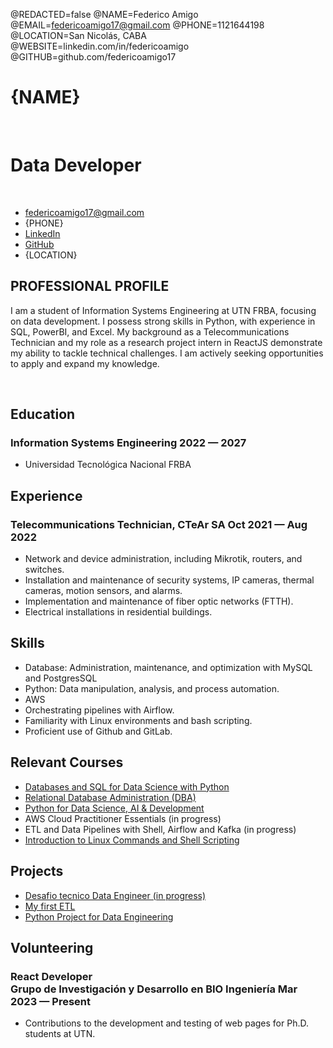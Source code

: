 @REDACTED=false
@NAME=Federico Amigo
@EMAIL=federicoamigo17@gmail.com
@PHONE=1121644198
@LOCATION=San Nicolás, CABA
@WEBSITE=linkedin.com/in/federicoamigo
@GITHUB=github.com/federicoamigo17

# {NAME}

<br>

<h1 class="subtitle" >Data Developer</h1>

<br>

<div class="section headerInfo">

- [federicoamigo17@gmail.com](mailto:federicoamigo17@gmail.com)
- {PHONE}
- [LinkedIn](https://linkedin.com/in/federicoamigo)
- [GitHub](https://github.com/federicoamigo17)
- {LOCATION}
</div>



## PROFESSIONAL PROFILE

I am a student of Information Systems Engineering at UTN FRBA, focusing on data development. I possess
strong skills in Python, with experience in SQL, PowerBI, and Excel. My background as a
Telecommunications Technician and my role as a research project intern in ReactJS demonstrate my ability
to tackle technical challenges. I am actively seeking opportunities to apply and expand my knowledge.

<br>

## Education

### Information Systems Engineering <span class="spacer"></span> 2022 &mdash; 2027

- Universidad Tecnológica Nacional FRBA <br>



## Experience

### Telecommunications Technician, CTeAr SA <span class="spacer"></span> Oct 2021 &mdash; Aug 2022

- Network and device administration, including Mikrotik, routers, and switches.
- Installation and maintenance of security systems, IP cameras, thermal cameras, motion sensors, and alarms.
- Implementation and maintenance of fiber optic networks (FTTH).
- Electrical installations in residential buildings.



## Skills

- Database: Administration, maintenance, and optimization with MySQL and PostgresSQL
- Python: Data manipulation, analysis, and process automation.
- AWS
- Orchestrating pipelines with Airflow.
- Familiarity with Linux environments and bash scripting.
- Proficient use of Github and GitLab.



## Relevant Courses

- [Databases and SQL for Data Science with Python](https://coursera.org/share/806303f6f7e03980c997d4df66eb5e8f)
- [Relational Database Administration (DBA)](https://coursera.org/share/b0cf37142b6394b921d9f2e4d198625d)
- [Python for Data Science, AI & Development](https://coursera.org/share/13c61333c0f88ea52108695349c2f6dc)
- AWS Cloud Practitioner Essentials (in progress)
- ETL and Data Pipelines with Shell, Airflow and Kafka (in progress) 
- [Introduction to Linux Commands and Shell Scripting](https://coursera.org/share/16a1742193fb879fc6089df48f6d2f0b)



## Projects

- [Desafio tecnico Data Engineer (in progress)](https://github.com/federicoamigo17/Proyecto-primer-ETL)
- [My first ETL](https://github.com/federicoamigo17/Proyecto-primer-ETL)
- [Python Project for Data Engineering](https://coursera.org/share/900a384a8668f42312efe6a9d69e0821)


## Volunteering

### React Developer <br> Grupo de Investigación y Desarrollo en BIO Ingeniería<span class="spacer"></span> Mar 2023 — Present

- Contributions to the development and testing of web pages for Ph.D. students at UTN.
